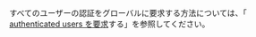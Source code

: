 すべてのユーザーの認証をグローバルに要求する方法については、「 [authenticated users を要求](xref:security/authorization/secure-data#rau)する」を参照してください。